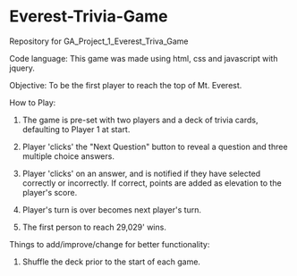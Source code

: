 # Everest-Trivia-Game
Repository for GA_Project_1_Everest_Triva_Game

Code language: This game was made using html, css and javascript with jquery. 

Objective: To be the first player to reach the top of Mt. Everest. 

How to Play: 

1. The game is pre-set with two players and a deck of trivia cards, defaulting to Player 1 at start. 

2. Player 'clicks' the "Next Question" button to reveal a question and three multiple choice answers. 

3. Player 'clicks' on an answer, and is notified if they have selected correctly or incorrectly. If correct, points are added as elevation to the player's score. 

4. Player's turn is over becomes next player's turn. 

5. The first person to reach 29,029' wins.


Things to add/improve/change for better functionality:

1. Shuffle the deck prior to the start of each game.




